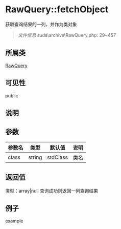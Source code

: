 # RawQuery::fetchObject
获取查询结果的一列，并作为类对象
> *文件信息* suda\archive\RawQuery.php: 29~457
## 所属类 

[RawQuery](../RawQuery.md)

## 可见性

  public  
## 说明



## 参数

 
| 参数名 | 类型 | 默认值 | 说明 |
|--------|-----|-------|-------|
 | class |  string | stdClass |  类名 |
## 返回值
 
类型：array|null
 查询成功则返回一列查询结果
## 例子

example